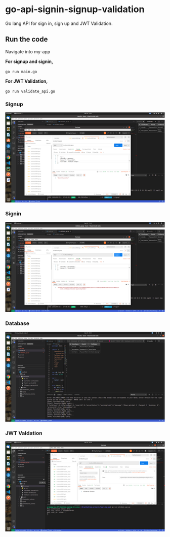 # go-api-signin-signup-validation
Go lang API for sign in, sign up and JWT Validation.

## Run the code
Navigate into my-app

__For signup and signin,__

`go run main.go`

__For JWT Validation,__ 

`go run validate_api.go`

### Signup 
![signup](/images/signup.png)

### Signin 
![login](/images/login.png)

### Database 
![database](/images/database.png)

### JWT Valdation 
![validation](/images/validation.png)

